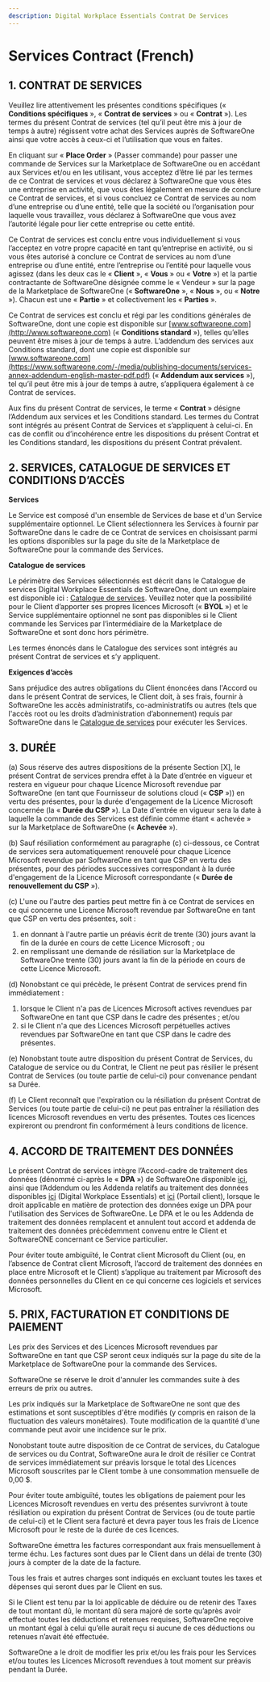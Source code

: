 ```yaml
---
description: Digital Workplace Essentials Contrat De Services
---
```


# Services Contract (French)

## 1. CONTRAT DE SERVICES

Veuillez lire attentivement les présentes conditions spécifiques (« **Conditions spécifiques** », « **Contrat de services** » ou « **Contrat** »). Les termes du présent Contrat de services (tel qu’il peut être mis à jour de temps à autre) régissent votre achat des Services auprès de SoftwareOne ainsi que votre accès à ceux-ci et l’utilisation que vous en faites.

En cliquant sur « **Place Order** » (Passer commande) pour passer une commande de Services sur la Marketplace de SoftwareOne ou en accédant aux Services et/ou en les utilisant, vous acceptez d’être lié par les termes de ce Contrat de services et vous déclarez à SoftwareOne que vous êtes une entreprise en activité, que vous êtes légalement en mesure de conclure ce Contrat de services, et si vous concluez ce Contrat de services au nom d’une entreprise ou d’une entité, telle que la société ou l’organisation pour laquelle vous travaillez, vous déclarez à SoftwareOne que vous avez l’autorité légale pour lier cette entreprise ou cette entité.

Ce Contrat de services est conclu entre vous individuellement si vous l’acceptez en votre propre capacité en tant qu’entreprise en activité, ou si vous êtes autorisé à conclure ce Contrat de services au nom d’une entreprise ou d’une entité, entre l’entreprise ou l’entité pour laquelle vous agissez (dans les deux cas le « **Client** », « **Vous** » ou « **Votre** ») et la partie contractante de SoftwareOne désignée comme le « Vendeur » sur la page de la Marketplace de SoftwareOne (« **SoftwareOne** », « **Nous** », ou « **Notre** »). Chacun est une « **Partie** » et collectivement les « **Parties** ».

Ce Contrat de services est conclu et régi par les conditions générales de SoftwareOne, dont une copie est disponible sur  [www.softwareone.com](http://www.softwareone.com) (« **Conditions standard** »), telles qu’elles peuvent être mises à jour de temps à autre. L’addendum des services aux Conditions standard, dont une copie est disponible sur [www.softwareone.com](https://www.softwareone.com/-/media/publishing-documents/services-annex-addendum-english-master-pdf.pdf) (« **Addendum aux services** »), tel qu’il peut être mis à jour de temps à autre, s’appliquera également à ce Contrat de services.

Aux fins du présent Contrat de services, le terme « **Contrat** » désigne l’Addendum aux services et les Conditions standard. Les termes du Contrat sont intégrés au présent Contrat de Services et s’appliquent à celui-ci. En cas de conflit ou d’incohérence entre les dispositions du présent Contrat et les Conditions standard, les dispositions du présent Contrat prévalent.

## 2. SERVICES, CATALOGUE DE SERVICES ET CONDITIONS D’ACCÈS

**Services**

Le Service est composé d'un ensemble de Services de base et d'un Service supplémentaire optionnel. Le Client sélectionnera les Services à fournir par SoftwareOne dans le cadre de ce Contrat de services en choisissant parmi les options disponibles sur la page du site de la Marketplace de SoftwareOne pour la commande des Services.

**Catalogue de services**

Le périmètre des Services sélectionnés est décrit dans le Catalogue de services Digital Workplace Essentials de SoftwareOne, dont un exemplaire est disponible ici : [Catalogue de services](https://www.softwareone.com/-/media/publishing-documents/swo-digital-workplace-essentials-catalog-fr.pdf). Veuillez noter que la possibilité pour le Client d’apporter ses propres licences Microsoft (« **BYOL** ») et le Service supplémentaire optionnel ne sont pas disponibles si le Client commande les Services par l’intermédiaire de la Marketplace de SoftwareOne et sont donc hors périmètre.

Les termes énoncés dans le Catalogue des services sont intégrés au présent Contrat de services et s’y appliquent.

**Exigences d’accès**

&#x20;Sans préjudice des autres obligations du Client énoncées dans l'Accord ou dans le présent Contrat de services, le Client doit, à ses frais, fournir à SoftwareOne les accès administratifs, co-administratifs ou autres (tels que l'accès root ou les droits d’administration d’abonnement) requis par SoftwareOne dans le [Catalogue de services](https://www.softwareone.com/-/media/publishing-documents/swo-digital-workplace-essentials-catalog-fr.pdf) pour exécuter les Services. &#x20;

## 3. DURÉE

(a) Sous réserve des autres dispositions de la présente Section \[X], le présent Contrat de services prendra effet à la Date d’entrée en vigueur et restera en vigueur pour chaque Licence Microsoft revendue par SoftwareOne (en tant que Fournisseur de solutions cloud (« **CSP** »)) en vertu des présentes, pour la durée d'engagement de la Licence Microsoft concernée (la « **Durée du CSP** »). La Date d'entrée en vigueur sera la date à laquelle la commande des Services est définie comme étant « achevée » sur la Marketplace de SoftwareOne (« **Achevée** »).

(b) Sauf résiliation conformément au paragraphe (c) ci-dessous, ce Contrat de services sera automatiquement renouvelé pour chaque Licence Microsoft revendue par SoftwareOne en tant que CSP en vertu des présentes, pour des périodes successives correspondant à la durée d'engagement de la Licence Microsoft correspondante (« **Durée de renouvellement du CSP** »).

(c) L'une ou l'autre des parties peut mettre fin à ce Contrat de services en ce qui concerne une Licence Microsoft revendue par SoftwareOne en tant que CSP en vertu des présentes, soit :

1. en donnant à l'autre partie un préavis écrit de trente (30) jours avant la fin de la durée en cours de cette Licence Microsoft ; ou
2. en remplissant une demande de résiliation sur la Marketplace de SoftwareOne trente (30) jours avant la fin de la période en cours de cette Licence Microsoft.

(d) Nonobstant ce qui précède, le présent Contrat de services prend fin immédiatement :&#x20;

1. lorsque le Client n'a pas de Licences Microsoft actives revendues par SoftwareOne en tant que CSP dans le cadre des présentes ; et/ou
2. si le Client n'a que des Licences Microsoft perpétuelles actives revendues par SoftwareOne en tant que CSP dans le cadre des présentes.

(e) Nonobstant toute autre disposition du présent Contrat de Services, du Catalogue de service ou du Contrat, le Client ne peut pas résilier le présent Contrat de Services (ou toute partie de celui-ci) pour convenance pendant sa Durée.

(f) Le Client reconnaît que l'expiration ou la résiliation du présent Contrat de Services (ou toute partie de celui-ci) ne peut pas entraîner la résiliation des licences Microsoft revendues en vertu des présentes. Toutes ces licences expireront ou prendront fin conformément à leurs conditions de licence.

## 4. ACCORD DE TRAITEMENT DES DONNÉES

Le présent Contrat de services intègre l’Accord-cadre de traitement des données (dénommé ci-après le « **DPA** ») de SoftwareOne disponible [ici](https://www.softwareone.com/-/media/publishing-documents/swo-framework-dpa-customer-fr.pdf), ainsi que l’Addendum ou les Addenda relatifs au traitement des données disponibles [ici](https://www.softwareone.com/-/media/publishing-documents/swo-data-processing-addendum-digital-workplace-essentials-fr.pdf) (Digital Workplace Essentials) et [ici](https://www.softwareone.com/-/media/publishing-documents/swo-data-processing-addendum-pyracloud-fr.pdf) (Portail client), lorsque le droit applicable en matière de protection des données exige un DPA pour l'utilisation des Services de SoftwareOne. Le DPA et le ou les Addenda de traitement des données remplacent et annulent tout accord et addenda de traitement des données précédemment convenu entre le Client et SoftwareONE concernant ce Service particulier.

Pour éviter toute ambiguïté, le Contrat client Microsoft du Client (ou, en l’absence de Contrat client Microsoft, l’accord de traitement des données en place entre Microsoft et le Client) s’applique au traitement par Microsoft des données personnelles du Client en ce qui concerne ces logiciels et services Microsoft.

## 5. PRIX, FACTURATION ET CONDITIONS DE PAIEMENT

Les prix des Services et des Licences Microsoft revendues par SoftwareOne en tant que CSP seront ceux indiqués sur la page du site de la Marketplace de SoftwareOne pour la commande des Services. &#x20;

SoftwareOne se réserve le droit d'annuler les commandes suite à des erreurs de prix ou autres.

Les prix indiqués sur la Marketplace de SoftwareOne ne sont que des estimations et sont susceptibles d'être modifiés (y compris en raison de la fluctuation des valeurs monétaires). Toute modification de la quantité d'une commande peut avoir une incidence sur le prix.

Nonobstant toute autre disposition de ce Contrat de services, du Catalogue de services ou du Contrat, SoftwareOne aura le droit de résilier ce Contrat de services immédiatement sur préavis lorsque le total des Licences Microsoft souscrites par le Client tombe à une consommation mensuelle de 0,00 $.

Pour éviter toute ambiguïté, toutes les obligations de paiement pour les Licences Microsoft revendues en vertu des présentes survivront à toute résiliation ou expiration du présent Contrat de Services (ou de toute partie de celui-ci) et le Client sera facturé et devra payer tous les frais de Licence Microsoft pour le reste de la durée de ces licences.

SoftwareOne émettra les factures correspondant aux frais mensuellement à terme échu. Les factures sont dues par le Client dans un délai de trente (30) jours à compter de la date de la facture.

Tous les frais et autres charges sont indiqués en excluant toutes les taxes et dépenses qui seront dues par le Client en sus.

Si le Client est tenu par la loi applicable de déduire ou de retenir des Taxes de tout montant dû, le montant dû sera majoré de sorte qu’après avoir effectué toutes les déductions et retenues requises, SoftwareOne reçoive un montant égal à celui qu’elle aurait reçu si aucune de ces déductions ou retenues n’avait été effectuée.

SoftwareOne a le droit de modifier les prix et/ou les frais pour les Services et/ou toutes les Licences Microsoft revendues à tout moment sur préavis pendant la Durée.
